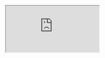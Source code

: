 <iframe src="https://www.youtube.com/embed/9rhT3P1MDHk" title="What are Data Structures?"></iframe>

